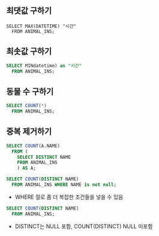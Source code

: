 ## 최댓값 구하기
```mysql
SELECT MAX(DATETIME) "시간"
  FROM ANIMAL_INS;
```

## 최솟값 구하기
```sql
SELECT MINdatetime) as "시간"
  FROM ANIMAL_INS;
```

## 동물 수 구하기
```sql
SELECT COUNT(*) 
  FROM ANIMAL_INS;
```

## 중복 제거하기
```sql
SELECT COUNT(A.NAME) 
  FROM (
    SELECT DISTINCT NAME 
    FROM ANIMAL_INS
    ) AS A;
```
```sql
SELECT COUNT(DISTINCT NAME) 
  FROM ANIMAL_INS WHERE NAME is not null; 
```
* WHERE 절로 좀 더 복잡한 조건들을 넣을 수 있음
```sql
SELECT COUNT(DISTINCT NAME) 
  FROM ANIMAL_INS; 
```
* DISTINCT는 NULL 포함, COUNT(DISTINCT) NULL 미포함
